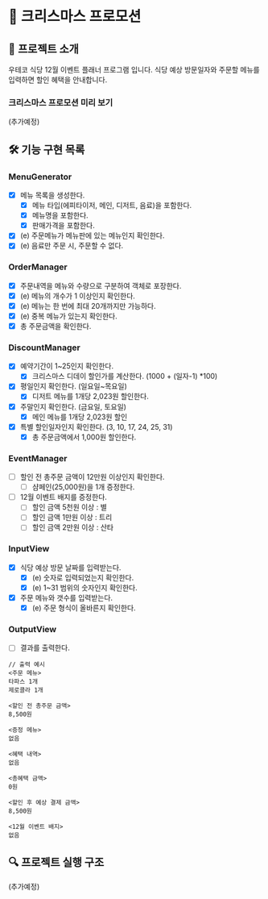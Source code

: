 # 🎄 크리스마스 프로모션

## 🚀 프로젝트 소개

우테코 식당 12월 이벤트 플래너 프로그램 입니다.
식당 예상 방문일자와 주문할 메뉴를 입력하면 할인 혜택을 안내합니다.

### 크리스마스 프로모션 미리 보기

(추가예정)

## 🛠️ 기능 구현 목록

### MenuGenerator

- [x] 메뉴 목록을 생성한다.
  - [x] 메뉴 타입(에피타이저, 메인, 디저트, 음료)을 포함한다.
  - [x] 메뉴명을 포함한다.
  - [x] 판매가격을 포함한다.
- [x] (e) 주문메뉴가 메뉴판에 있는 메뉴인지 확인한다.
- [x] (e) 음료만 주문 시, 주문할 수 없다.

### OrderManager

- [x] 주문내역을 메뉴와 수량으로 구분하여 객체로 포장한다.
- [x] (e) 메뉴의 개수가 1 이상인지 확인한다.
- [x] (e) 메뉴는 한 번에 최대 20개까지만 가능하다.
- [x] (e) 중복 메뉴가 있는지 확인한다.
- [x] 총 주문금액을 확인한다.

### DiscountManager

- [x] 예약기간이 1~25인지 확인한다.
  - [x] 크리스마스 디데이 할인가를 계산한다. (1000 + (일자-1) \*100)
- [x] 평일인지 확인한다. (일요일~목요일)
  - [x] 디저트 메뉴를 1개당 2,023원 할인한다.
- [x] 주말인지 확인한다. (금요일, 토요일)
  - [x] 메인 메뉴를 1개당 2,023원 할인
- [x] 특별 할인일자인지 확인한다. (3, 10, 17, 24, 25, 31)
  - [x] 총 주문금액에서 1,000원 할인한다.

### EventManager

- [ ] 할인 전 총주문 금액이 12만원 이상인지 확인한다.
  - [ ] 샴페인(25,000원)을 1개 증정한다.
- [ ] 12월 이벤트 배지를 증정한다.
  - [ ] 할인 금액 5천원 이상 : 별
  - [ ] 할인 금액 1만원 이상 : 트리
  - [ ] 할인 금액 2만원 이상 : 산타

### InputView

- [x] 식당 예상 방문 날짜를 입력받는다.
  - [x] (e) 숫자로 입력되었는지 확인한다.
  - [x] (e) 1~31 범위의 숫자인지 확인한다.
- [x] 주문 메뉴와 갯수를 입력받는다.
  - [x] (e) 주문 형식이 올바른지 확인한다.

### OutputView

- [ ] 결과를 출력한다.

```
// 출력 예시
<주문 메뉴>
타파스 1개
제로콜라 1개

<할인 전 총주문 금액>
8,500원

<증정 메뉴>
없음

<혜택 내역>
없음

<총혜택 금액>
0원

<할인 후 예상 결제 금액>
8,500원

<12월 이벤트 배지>
없음
```

## 🔍 프로젝트 실행 구조

(추가예정)
